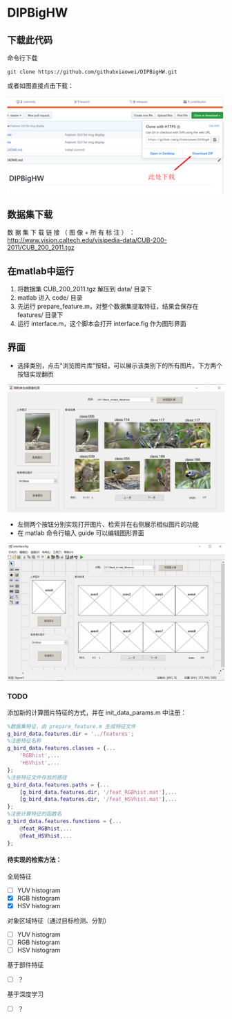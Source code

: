 # DIPBigHW

## 下载此代码

命令行下载

```
git clone https://github.com/githubxiaowei/DIPBigHW.git
```

或者如图直接点击下载：

![show](README_img/download.png)

## 数据集下载

数 据 集 下 载 链 接 （ 图 像 + 所 有 标 注 ） ：
http://www.vision.caltech.edu/visipedia-data/CUB-200-2011/CUB_200_2011.tgz

## 在matlab中运行

 1. 将数据集 CUB_200_2011.tgz 解压到 data/ 目录下
 2. matlab 进入 code/ 目录
 3. 先运行 prepare_feature.m，对整个数据集提取特征，结果会保存在 features/ 目录下
 4. 运行 interface.m，这个脚本会打开 interface.fig 作为图形界面

## 界面

* 选择类别，点击“浏览图片库”按钮，可以展示该类别下的所有图片。下方两个按钮实现翻页

![show](README_img/ui1.jpg)

* 左侧两个按钮分别实现打开图片、检索并在右侧展示相似图片的功能
* 在 matlab 命令行输入 guide 可以编辑图形界面

![show](README_img/ui2.jpg)

### TODO

添加新的计算图片特征的方式，并在 init_data_params.m 中注册：

```matlab
%数据集特征，由 prepare_feature.m 生成特征文件
g_bird_data.features.dir = '../features';
%注册特征名称
g_bird_data.features.classes = {...
    'RGBhist',...
    'HSVhist',...
};
%注册特征文件存放的路径
g_bird_data.features.paths = {...
    [g_bird_data.features.dir, '/feat_RGBhist.mat'],...
    [g_bird_data.features.dir, '/feat_HSVhist.mat'],...
};
%注册计算特征的函数名
g_bird_data.features.functions = {...
    @feat_RGBhist,...
    @feat_HSVhist,...
};
```


#### 待实现的检索方法：

全局特征

- [ ] YUV histogram
- [x] RGB histogram
- [x] HSV histogram

对象区域特征（通过目标检测、分割）

- [ ] YUV histogram
- [ ] RGB histogram
- [ ] HSV histogram

基于部件特征

- [ ] ？

基于深度学习

- [ ] ？
